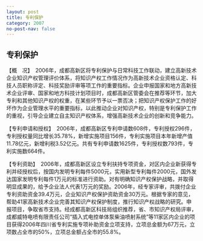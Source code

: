 ```yaml
---
layout: post
title: 专利保护
category: 2007
no-post-nav: false
---
```


## 专利保护

【概　况】　2006年，成都高新区将专利保护与日常科技工作联动，建立高新技术企业知识产权管理评价体系，将知识产权工作情况作为高新技术企业资格认定、科技人员职称评定、科技奖励评审等项工作的重要指标。企业申报国家和地方高新技术企业评审、国家和地方科技计划项目时，成都高新区管委会在推荐等环节，加大专利和其他知识产权的权重，在某些环节予以一票否决；把知识产权保护工作的好坏作为企业管理水平的重要指标，以此推动企业对知识产权，特别是专利保护工作的重视，引导企业建立自主知识产权体系，增强高新技术企业的创新和竞争能力。

【专利申请和授权】　2006年，成都高新区专利申请数608件，专利授权296件，专利授权量同比增长35.78%，新增实施项目156件，专利实施项目本年新增产值11.78亿元，新增利税3.52亿元。共有专利申请数1625件，专利授权数793件，专利实施数664件。

【专利资助】　2006年，成都高新区设立专利扶持专项资金，对区内企业新获得专利并经授权后，按国内发明专利每件5000元，实用新型专利每件2000元，国外发达国家发明专利每件1万元的标准进行资助。对有明确知识产权保护战略，并取得明显成果的，给予企业法人代表1万元的奖励。2006年，经专家评审，共拨付企业专利资助资金39.4万元，企业知识产权保护资助资金30万元。根据专家的意见，帮助41家高新技术企业完善其知识产权保护制度，推行知识产权战略的研究。申报项目，争取省市支持。经成都高新区科技局组织推荐，省、市知识产权局评审，成都威特电喷有限责任公司“插入式电控单体泵柴油喷射系统”等11家区内企业的项目获得2006年四川省专利实施专项补助资金立项支持，立项总金额为67万元，立项数占全市的50%，立项总金额占全市的55.8%。
